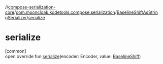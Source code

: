//[compose-serialization-core](../../../index.md)/[com.mooncloak.kodetools.compose.serialization](../index.md)/[BaselineShiftAsStringSerializer](index.md)/[serialize](serialize.md)

# serialize

[common]\
open override fun [serialize](serialize.md)(encoder: Encoder, value: [BaselineShift](https://developer.android.com/reference/kotlin/androidx/compose/ui/text/style/BaselineShift.html))
